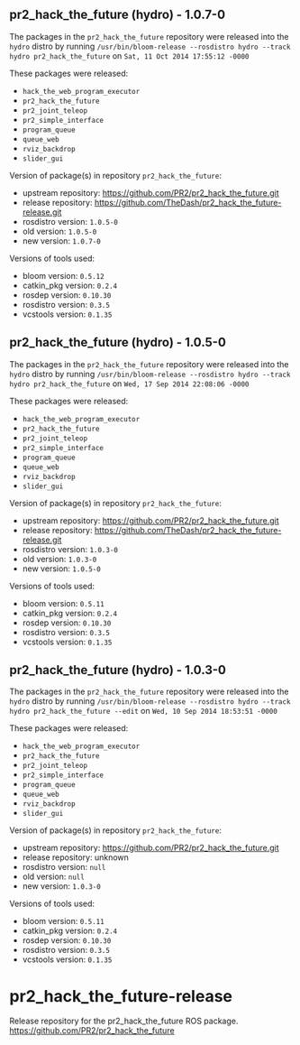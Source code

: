## pr2_hack_the_future (hydro) - 1.0.7-0

The packages in the `pr2_hack_the_future` repository were released into the `hydro` distro by running `/usr/bin/bloom-release --rosdistro hydro --track hydro pr2_hack_the_future` on `Sat, 11 Oct 2014 17:55:12 -0000`

These packages were released:
- `hack_the_web_program_executor`
- `pr2_hack_the_future`
- `pr2_joint_teleop`
- `pr2_simple_interface`
- `program_queue`
- `queue_web`
- `rviz_backdrop`
- `slider_gui`

Version of package(s) in repository `pr2_hack_the_future`:
- upstream repository: https://github.com/PR2/pr2_hack_the_future.git
- release repository: https://github.com/TheDash/pr2_hack_the_future-release.git
- rosdistro version: `1.0.5-0`
- old version: `1.0.5-0`
- new version: `1.0.7-0`

Versions of tools used:
- bloom version: `0.5.12`
- catkin_pkg version: `0.2.4`
- rosdep version: `0.10.30`
- rosdistro version: `0.3.5`
- vcstools version: `0.1.35`


## pr2_hack_the_future (hydro) - 1.0.5-0

The packages in the `pr2_hack_the_future` repository were released into the `hydro` distro by running `/usr/bin/bloom-release --rosdistro hydro --track hydro pr2_hack_the_future` on `Wed, 17 Sep 2014 22:08:06 -0000`

These packages were released:
- `hack_the_web_program_executor`
- `pr2_hack_the_future`
- `pr2_joint_teleop`
- `pr2_simple_interface`
- `program_queue`
- `queue_web`
- `rviz_backdrop`
- `slider_gui`

Version of package(s) in repository `pr2_hack_the_future`:
- upstream repository: https://github.com/PR2/pr2_hack_the_future.git
- release repository: https://github.com/TheDash/pr2_hack_the_future-release.git
- rosdistro version: `1.0.3-0`
- old version: `1.0.3-0`
- new version: `1.0.5-0`

Versions of tools used:
- bloom version: `0.5.11`
- catkin_pkg version: `0.2.4`
- rosdep version: `0.10.30`
- rosdistro version: `0.3.5`
- vcstools version: `0.1.35`


## pr2_hack_the_future (hydro) - 1.0.3-0

The packages in the `pr2_hack_the_future` repository were released into the `hydro` distro by running `/usr/bin/bloom-release --rosdistro hydro --track hydro pr2_hack_the_future --edit` on `Wed, 10 Sep 2014 18:53:51 -0000`

These packages were released:
- `hack_the_web_program_executor`
- `pr2_hack_the_future`
- `pr2_joint_teleop`
- `pr2_simple_interface`
- `program_queue`
- `queue_web`
- `rviz_backdrop`
- `slider_gui`

Version of package(s) in repository `pr2_hack_the_future`:
- upstream repository: https://github.com/PR2/pr2_hack_the_future.git
- release repository: unknown
- rosdistro version: `null`
- old version: `null`
- new version: `1.0.3-0`

Versions of tools used:
- bloom version: `0.5.11`
- catkin_pkg version: `0.2.4`
- rosdep version: `0.10.30`
- rosdistro version: `0.3.5`
- vcstools version: `0.1.35`


pr2_hack_the_future-release
===========================

Release repository for the pr2_hack_the_future ROS package. https://github.com/PR2/pr2_hack_the_future
